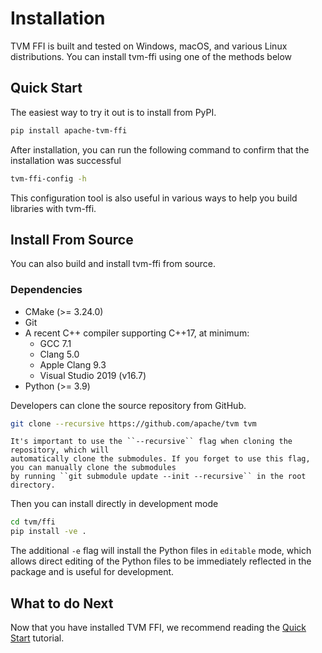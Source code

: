 # Installation

TVM FFI is built and tested on Windows, macOS, and various
Linux distributions. You can install tvm-ffi using one of the
methods below

## Quick Start

The easiest way to try it out is to install from PyPI.

```bash
pip install apache-tvm-ffi
```

After installation, you can run the following command to confirm that
the installation was successful

```bash
tvm-ffi-config -h
```

This configuration tool is also useful in various ways to help you build
libraries with tvm-ffi.


## Install From Source

You can also build and install tvm-ffi from source.

### Dependencies

- CMake (>= 3.24.0)
- Git
- A recent C++ compiler supporting C++17, at minimum:
    - GCC 7.1
    - Clang 5.0
    - Apple Clang 9.3
    - Visual Studio 2019 (v16.7)
- Python (>= 3.9)


Developers can clone the source repository from GitHub.

```bash
git clone --recursive https://github.com/apache/tvm tvm
```

```{note}
It's important to use the ``--recursive`` flag when cloning the repository, which will
automatically clone the submodules. If you forget to use this flag, you can manually clone the submodules
by running ``git submodule update --init --recursive`` in the root directory.
```

Then you can install directly in development mode

```bash
cd tvm/ffi
pip install -ve .
```

The additional `-e` flag will install the Python files in `editable` mode,
which allows direct editing of the Python files to be immediately reflected in the package
and is useful for development.

## What to do Next

Now that you have installed TVM FFI, we recommend reading the [Quick Start](./quick_start.md) tutorial.
